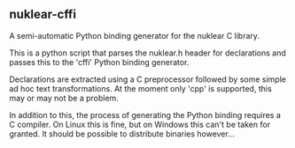 nuklear-cffi
------------

A semi-automatic Python binding generator for the nuklear C library.

This is a python script that parses the nuklear.h header for declarations and
passes this to the 'cffi' Python binding generator.

Declarations are extracted using a C preprocessor followed by some simple ad
hoc text transformations.  At the moment only 'cpp' is supported, this may or
may not be a problem.

In addition to this, the process of generating the Python binding requires a C
compiler.  On Linux this is fine, but on Windows this can't be taken for
granted.  It should be possible to distribute binaries however...
